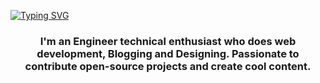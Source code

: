 
[![Typing SVG](https://readme-typing-svg.demolab.com?font=Fira+Code&duration=3000&pause=500&color=FFFFFFE9&center=true&width=430&lines=%C2%A1Hey%2C+%3CCoder%2F%3E!+%F0%9F%9A%80;VargasAPI+here+%F0%9F%98%8A)](https://git.io/typing-svg)


<h3 align="center">I'm an Engineer technical enthusiast who does web development, Blogging and Designing. Passionate to contribute open-source projects and create cool content.</h3>
<p>

<!--
**VargasAPI/VargasAPI** is a ✨ _special_ ✨ repository because its `README.md` (this file) appears on your GitHub profile.

Here are some ideas to get you started:

- 🔭 I’m currently developing by myself
- 🌱 I’m currently learning english, next.js, aws
- 👯 I’m looking to collaborate on ...
- 💬 Ask me about Web dev related stuff
- 📫 How to reach me: coming soon...
- ⚡ Fun fact: I like VS Code 
-->

